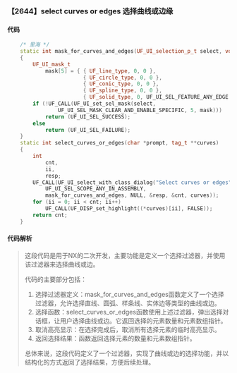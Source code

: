 ### 【2644】select curves or edges 选择曲线或边缘

#### 代码

```cpp
    /* 里海 */  
    static int mask_for_curves_and_edges(UF_UI_selection_p_t select, void *type)  
    {  
        UF_UI_mask_t  
            mask[5] = { { UF_line_type, 0, 0 },  
                        { UF_circle_type, 0, 0 },  
                        { UF_conic_type, 0, 0 },  
                        { UF_spline_type, 0, 0 },  
                        { UF_solid_type, 0, UF_UI_SEL_FEATURE_ANY_EDGE } };  
        if (!UF_CALL(UF_UI_set_sel_mask(select,  
                UF_UI_SEL_MASK_CLEAR_AND_ENABLE_SPECIFIC, 5, mask)))  
            return (UF_UI_SEL_SUCCESS);  
        else  
            return (UF_UI_SEL_FAILURE);  
    }  
    static int select_curves_or_edges(char *prompt, tag_t **curves)  
    {  
        int  
            cnt,  
            ii,  
            resp;  
        UF_CALL(UF_UI_select_with_class_dialog("Select curves or edges", prompt,  
            UF_UI_SEL_SCOPE_ANY_IN_ASSEMBLY,  
            mask_for_curves_and_edges, NULL, &resp, &cnt, curves));  
        for (ii = 0; ii < cnt; ii++)  
            UF_CALL(UF_DISP_set_highlight((*curves)[ii], FALSE));  
        return cnt;  
    }

```

#### 代码解析

> 这段代码是用于NX的二次开发，主要功能是定义一个选择过滤器，并使用该过滤器来选择曲线或边。
>
> 代码的主要部分包括：
>
> 1. 选择过滤器定义：mask_for_curves_and_edges函数定义了一个选择过滤器，允许选择直线、圆弧、样条线、实体边等类型的曲线或边。
> 2. 选择函数：select_curves_or_edges函数使用上述过滤器，弹出选择对话框，让用户选择曲线或边。它返回选择的元素数量和元素数组指针。
> 3. 取消高亮显示：在选择完成后，取消所有选择元素的临时高亮显示。
> 4. 返回选择结果：函数返回选择元素的数量和元素数组指针。
>
> 总体来说，这段代码定义了一个过滤器，实现了曲线或边的选择功能，并以结构化的方式返回了选择结果，方便后续处理。
>

